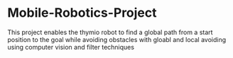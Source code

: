 # Mobile-Robotics-Project
This project enables the thymio robot to find a global path from a start position to the goal while avoiding obstacles with gloabl and local avoiding using computer vision and filter techniques
